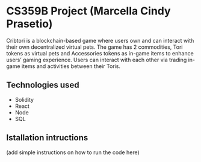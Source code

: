 # CS359B Project (Marcella Cindy Prasetio)

Cribtori is a blockchain-based game where users own and can interact with their own decentralized virtual pets. The game has 2 commodities, Tori tokens as virtual pets and Accessories tokens as in-game items to enhance users’ gaming experience. Users can interact with each other via trading in-game items and activities between their Toris.


## Technologies used

* Solidity
* React 
* Node
* SQL

## Istallation intructions

(add simple instructions on how to run the code here)
